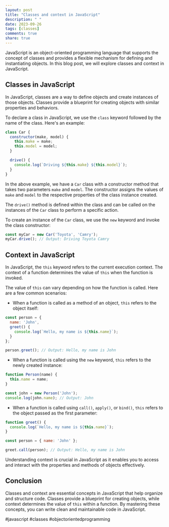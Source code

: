 ```yaml
---
layout: post
title: "Classes and context in JavaScript"
description: " "
date: 2023-09-26
tags: [classes]
comments: true
share: true
---
```


JavaScript is an object-oriented programming language that supports the concept of classes and provides a flexible mechanism for defining and instantiating objects. In this blog post, we will explore classes and context in JavaScript.

## Classes in JavaScript

In JavaScript, classes are a way to define objects and create instances of those objects. Classes provide a blueprint for creating objects with similar properties and behaviors.

To declare a class in JavaScript, we use the `class` keyword followed by the name of the class. Here's an example:

```javascript
class Car {
  constructor(make, model) {
    this.make = make;
    this.model = model;
  }

  drive() {
    console.log(`Driving ${this.make} ${this.model}`);
  }
}
```

In the above example, we have a `Car` class with a constructor method that takes two parameters `make` and `model`. The constructor assigns the values of `make` and `model` to the respective properties of the class instance created.

The `drive()` method is defined within the class and can be called on the instances of the `Car` class to perform a specific action.

To create an instance of the `Car` class, we use the `new` keyword and invoke the class constructor:

```javascript
const myCar = new Car('Toyota', 'Camry');
myCar.drive(); // Output: Driving Toyota Camry
```

## Context in JavaScript

In JavaScript, the `this` keyword refers to the current execution context. The context of a function determines the value of `this` when the function is invoked.

The value of `this` can vary depending on how the function is called. Here are a few common scenarios:

- When a function is called as a method of an object, `this` refers to the object itself:

```javascript
const person = {
  name: 'John',
  greet() {
    console.log(`Hello, my name is ${this.name}`);
  }
};

person.greet(); // Output: Hello, my name is John
```

- When a function is called using the `new` keyword, `this` refers to the newly created instance:

```javascript
function Person(name) {
  this.name = name;
}

const john = new Person('John');
console.log(john.name); // Output: John
```

- When a function is called using `call()`, `apply()`, or `bind()`, `this` refers to the object passed as the first parameter:

```javascript
function greet() {
  console.log(`Hello, my name is ${this.name}`);
}

const person = { name: 'John' };

greet.call(person); // Output: Hello, my name is John
```

Understanding context is crucial in JavaScript as it enables you to access and interact with the properties and methods of objects effectively.

## Conclusion

Classes and context are essential concepts in JavaScript that help organize and structure code. Classes provide a blueprint for creating objects, while context determines the value of `this` within a function. By mastering these concepts, you can write clean and maintainable code in JavaScript.

#javascript #classes #objectorientedprogramming